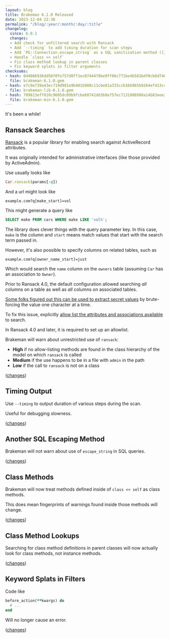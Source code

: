 ```yaml
---
layout: blog
title: Brakeman 6.1.0 Released
date: 2023-12-04 22:30
permalink: "/blog/:year/:month/:day/:title"
changelog:
  since: 6.0.1
  changes:
  - Add check for unfiltered search with Ransack
  - Add `--timing` to add timing duration for scan steps
  - Add `PG::Connection.escape_string` as a SQL sanitization method ([Joévin Soulenq](https://github.com/joevin-slq-docto))
  - Handle `class << self`
  - Fix class method lookup in parent classes
  - Fix keyword splats in filter arguments
checksums:
- hash: 0d4066936dd58f0fe757d0ff1ec0744479be9ff06c771be4b581bdf0cb8d7403
  file: brakeman-6.1.0.gem
- hash: e7c9e739a43ec719d981e9b401b980c11cbe81a333ccb166965b9264ef413cc8
  file: brakeman-lib-6.1.0.gem
- hash: 709813eff010c9605dc09b9fcbe60742dd3b9e757ec7131808988a14b83eee23
  file: brakeman-min-6.1.0.gem
---
```



It's been a while!


## Ransack Searches

[Ransack](https://activerecord-hackery.github.io/ransack/) is a popular library for enabling search against ActiveRecord attributes.

It was originally intended for administrative interfaces (like those provided by ActiveAdmin).

Use usually looks like

```ruby
Car.ransack(params[:q])
```

And a url might look like

```
example.com?q[make_start]=vol
```

This might generate a query like

```sql
SELECT make FROM cars WHERE make LIKE 'vol%';
```

The library does clever things with the query parameter key.
In this case, `make` is the column and `start` means match values that start with the search term
passed in.

However, it's also possible to specify columns on related tables, such as

```
example.com?q[owner_name_start]=just
``` 

Which would search the `name` column on the `owners` table (assuming `Car` has an association to `Owner`).

Prior to Ransack 4.0, the default configuration allowed searching _all_ columns on a table as
well as _all_ columns on associated tables.

[Some folks figured out this can be used to extract secret values](https://positive.security/blog/ransack-data-exfiltration) by brute-forcing the value one character at a time.

To fix this issue, explicitly [allow list the attributes and associations available](https://activerecord-hackery.github.io/ransack/going-further/other-notes/#authorization-allowlistingdenylisting) to search.

In Ransack 4.0 and later, it is required to set up an allowlist.

Brakeman will warn about unrestricted use of `ransack`:

* **High** if no allow-listing methods are found in the class hierarchy of the model on which `ransack` is called
* **Medium** if the use happens to be in a file with `admin` in the path
* **Low** if the call to `ransack` is not on a class 

([changes](https://github.com/presidentbeef/brakeman/pull/1799))

## Timing Output

Use `--timing` to output duration of various steps during the scan.

Useful for debugging slowness.

([changes](https://github.com/presidentbeef/brakeman/pull/1801))

## Another SQL Escaping Method

Brakeman will not warn about use of `escape_string` in SQL queries. 

([changes](https://github.com/presidentbeef/brakeman/pull/1789))

## Class Methods

Brakeman will now treat methods defined inside of `class << self` as class methods.

This does mean fingerprints of warnings found inside those methods will change.

([changes](https://github.com/presidentbeef/brakeman/pull/1792))

## Class Method Lookups

Searching for class method definitions in parent classes will now actually look for class methods, not instance methods.

([changes](https://github.com/presidentbeef/brakeman/pull/1796))

## Keyword Splats in Filters

Code like

```ruby
before_action(**kwargs) do
  # ...
end
```

Will no longer cause an error.

([changes](https://github.com/presidentbeef/brakeman/pull/1800))


